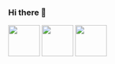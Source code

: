 ### Hi there 👋



<div style="display: inline-block">
  <img style="height:64px;"  src="https://cdn.jsdelivr.net/gh/devicons/devicon/icons/javascript/javascript-original.svg" />
  <img style="height:64px;"  src="https://cdn.jsdelivr.net/gh/devicons/devicon/icons/react/react-original.svg" />
  <img style="height:64px;"  src="https://cdn.jsdelivr.net/gh/devicons/devicon/icons/mongodb/mongodb-original.svg" />
          
          
  
</div>
